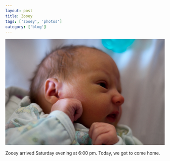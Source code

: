 ```yaml
---
layout: post
title: Zooey
tags: ['zooey', 'photos']
category: ['blog']
---
```


![Zooey :: Nikon D90](/media/2009/03/zooey.jpg)

Zooey arrived Saturday evening at 6:00 pm. Today, we got to come home.

